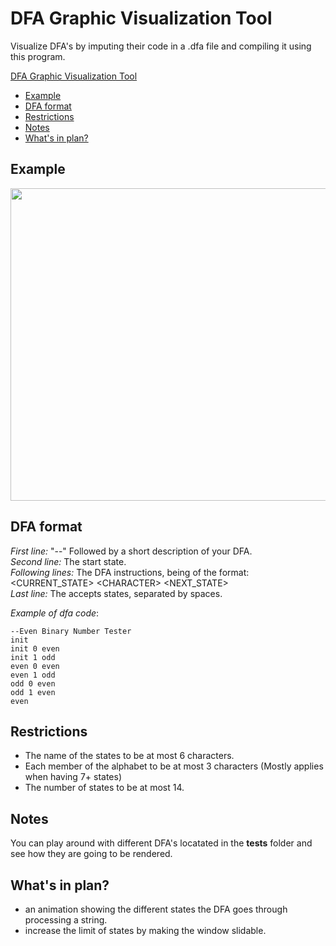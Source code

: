 # DFA Graphic Visualization Tool

Visualize DFA's by imputing their code in a .dfa file and compiling it using this program.


[DFA Graphic Visualization Tool](#dfa-graphic-visualization-tool)
  - [Example](#example)
  - [DFA format](#dfa-format)
  - [Restrictions](#restrictions)
  - [Notes](#notes)
  - [What's in plan?](#whats-in-plan)

## Example
<img src="https://user-images.githubusercontent.com/74255152/178478526-d4817b2f-5986-41d2-ab37-e21e28027c71.png" width="870" height="500">

## DFA format

*First line:* "--" Followed by a short description of your DFA. \
*Second line:* The start state. \
*Following lines:* The DFA instructions, being of the format: \
<CURRENT_STATE> \<CHARACTER\> <NEXT_STATE> \
*Last line:* The accepts states, separated by spaces.

_Example of dfa code_:

```
--Even Binary Number Tester
init
init 0 even
init 1 odd
even 0 even
even 1 odd
odd 0 even
odd 1 even
even
```

## Restrictions

- The name of the states to be at most 6 characters.
- Each member of the alphabet to be at most 3 characters (Mostly applies when having 7+ states) 
- The number of states to be at most 14.

## Notes

You can play around with different DFA's locatated in the **tests** folder and see how they are going to be rendered.

## What's in plan?

- an animation showing the different states the DFA goes through processing a string. 
- increase the limit of states by making the window slidable.
